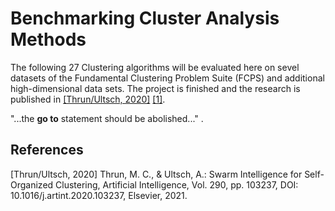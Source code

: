 

# Benchmarking Cluster Analysis Methods 

The following 27 Clustering algorithms will be evaluated here on sevel datasets of the Fundamental Clustering Problem Suite (FCPS) and additional high-dimensional data sets. The project is finished and the research is published in [[Thrun/Ultsch, 2020]](#1)  [[1]](#1). 
 
"...the **go to** statement should be abolished..." .

## References
<a id="1">[Thrun/Ultsch, 2020]</a> 
Thrun, M. C., & Ultsch, A.: Swarm Intelligence for Self-Organized Clustering,
Artificial Intelligence, Vol. 290, pp. 103237,
DOI: 10.1016/j.artint.2020.103237,
Elsevier, 2021.

